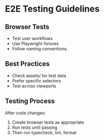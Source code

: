 # E2E Testing Guidelines

## Browser Tests
- Test user workflows
- Use Playwright fixtures
- Follow naming conventions.

## Best Practices
- Check assets/ for test data
- Prefer specific selectors
- Test across viewports

## Testing Process
After code changes:
1. Create browser tests as appropriate
2. Run tests until passing
3. Then run typecheck, lint, format
